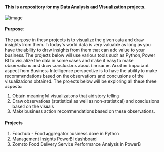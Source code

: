 #### This is a repository for my Data Analysis and Visualization projects.

![image](https://github.com/user-attachments/assets/b993019c-ed6e-4d48-83eb-1b4a3d68c754)

#### Purpose:
The purpose in these projects is to visualize the given data and draw insights from them. In today's world data is very valuable as long as you have the ability to draw insights from them that can add value to your business. The projects below will use various tools such as Python, Power BI to visualize the data in some cases and make it easy to make observations and draw conclusions about the same. Another important aspect from Business Intelligence perspective is to have the ability to make recommendations based on the observations and conclusions of the visualizations obtained. The projects below will be exploring all these three aspects:
1. Obtain meaningful visualizations that aid story telling
2. Draw observations (statistical as well as non-statistical) and conclusions based on the visuals
3. Make business action recommendations based on these observations.
   
#### Projects:
1. Foodhub - Food aggregator business done in Python
2. Management Insights PowerBI dashboard
3. Zomato Food Delivery Service Performance Analysis in PowerBI
